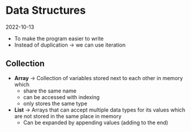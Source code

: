 # Data Structures
2022-10-13

- To make the program easier to write
- Instead of duplication -> we can use iteration

## Collection
- **Array** -> Collection of variables stored next to each other in memory which
	- share the same name
	- can be accessed with indexing
	- only stores the same type
- **List** -> Arrays that can accept multiple data types for its values which are not stored in the same place in memory
	- Can be expanded by appending values (adding to the end)
